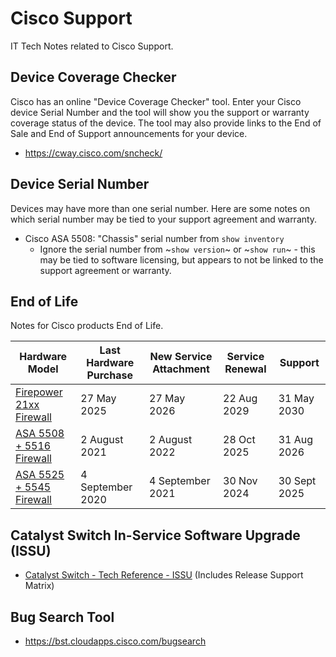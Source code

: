 # Cisco Support

IT Tech Notes related to Cisco Support.

## Device Coverage Checker

Cisco has an online "Device Coverage Checker" tool. Enter your Cisco device Serial Number and the tool will show you the support or warranty coverage status of the device. The tool may also provide links to the End of Sale and End of Support announcements for your device.

* https://cway.cisco.com/sncheck/

## Device Serial Number

Devices may have more than one serial number. Here are some notes on which serial number may be tied to your support agreement and warranty.

* Cisco ASA 5508: "Chassis" serial number from `show inventory`
  * Ignore the serial number from ~`show version`~ or ~`show run`~ - this may be tied to software licensing, but appears to not be linked to the support agreement or warranty.

## End of Life

Notes for Cisco products End of Life.

| Hardware Model                 | Last Hardware Purchase | New Service Attachment | Service Renewal | Support        |
|--------------------------------|------------------------|------------------------|-----------------|----------------|
| [Firepower 21xx Firewall][2]   | 27 May 2025            | 27 May 2026            | 22 Aug 2029     | 31 May 2030    |
| [ASA 5508 + 5516 Firewall][1]  | 2 August 2021          | 2 August 2022          | 28 Oct 2025     | 31 Aug 2026    |
| [ASA 5525 + 5545 Firewall][4]  | 4 September 2020       | 4 September 2021       | 30 Nov 2024     | 30 Sept 2025   |

## Catalyst Switch In-Service Software Upgrade (ISSU)

* [Catalyst Switch - Tech Reference - ISSU][3] (Includes Release Support Matrix)

## Bug Search Tool

* https://bst.cloudapps.cisco.com/bugsearch

[1]: https://www.cisco.com/c/en/us/products/collateral/security/asa-5500-series-next-generation-firewalls/eos-eol-notice-c51-744798.html
[2]: https://www.cisco.com/c/en/us/products/collateral/security/firepower-ngfw/firepower-2100-series-sec-app-5-yr-sub-eol.html
[3]: https://www.cisco.com/c/en/us/td/docs/switches/lan/catalyst_standalones/b-in-service-software-upgrade-issu.html
[4]: https://www.cisco.com/c/en/us/products/collateral/security/asa-firepower-services/eos-eol-notice-c51-743545.html
